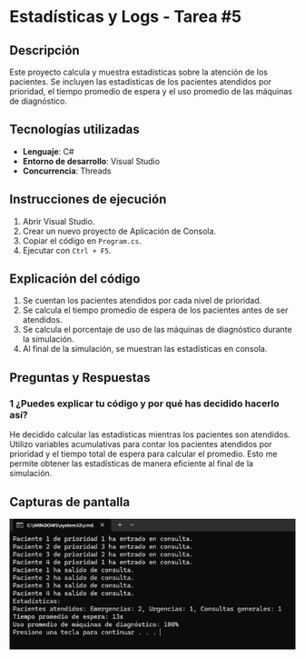 # Estadísticas y Logs - Tarea #5

## Descripción
Este proyecto calcula y muestra estadísticas sobre la atención de los pacientes. Se incluyen las estadísticas de los pacientes atendidos por prioridad, el tiempo promedio de espera y el uso promedio de las máquinas de diagnóstico.

## Tecnologías utilizadas
- **Lenguaje**: C#
- **Entorno de desarrollo**: Visual Studio
- **Concurrencia**: Threads

## Instrucciones de ejecución
1. Abrir Visual Studio.
2. Crear un nuevo proyecto de Aplicación de Consola.
3. Copiar el código en `Program.cs`.
4. Ejecutar con `Ctrl + F5`.

## Explicación del código
1. Se cuentan los pacientes atendidos por cada nivel de prioridad.
2. Se calcula el tiempo promedio de espera de los pacientes antes de ser atendidos.
3. Se calcula el porcentaje de uso de las máquinas de diagnóstico durante la simulación.
4. Al final de la simulación, se muestran las estadísticas en consola.

## Preguntas y Respuestas

### 1️ ¿Puedes explicar tu código y por qué has decidido hacerlo así?
He decidido calcular las estadísticas mientras los pacientes son atendidos. Utilizo variables acumulativas para contar los pacientes atendidos por prioridad y el tiempo total de espera para calcular el promedio. Esto me permite obtener las estadísticas de manera eficiente al final de la simulación.

## Capturas de pantalla
![Captura de pantalla](IMG/img.png)
